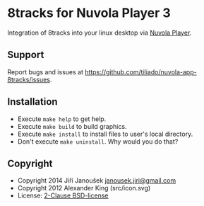 8tracks for Nuvola Player 3
===========================

Integration of 8tracks into your linux desktop via
[Nuvola Player](https://github.com/tiliado/nuvolaplayer).
 
Support
-------

Report bugs and issues at <https://github.com/tiliado/nuvola-app-8tracks/issues>.

Installation
------------

  * Execute ``make help`` to get help.
  * Execute ``make build`` to build graphics.
  * Execute ``make install`` to install files to user's local directory.
  * Don't execute ``make uninstall``. Why would you do that?

Copyright
---------

  - Copyright 2014 Jiří Janoušek <janousek.jiri@gmail.com>
  - Copyright 2012 Alexander King (src/icon.svg)
  - License: [2-Clause BSD-license](./LICENSE)
